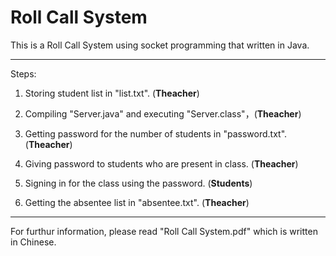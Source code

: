 Roll Call System
===

This is a Roll Call System using socket programming that written in Java.

---
Steps:

1. Storing student list in "list.txt". (**Theacher**) 
 
2. Compiling "Server.java" and executing "Server.class"，(**Theacher**) 

3. Getting password for the number of students in "password.txt". (**Theacher**) 

4. Giving password to students who are present in class. (**Theacher**) 

4. Signing in for the class using the password. (**Students**)

5. Getting the absentee list in "absentee.txt". (**Theacher**)
---

For furthur information, please read "Roll Call System.pdf" which is written in Chinese.
